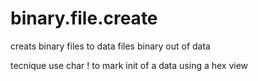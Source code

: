 # binary.file.create
creats binary files to data files binary out of data 

tecnique use char ! to mark init of a data using a hex view
